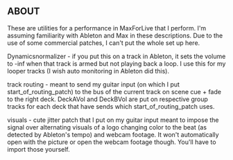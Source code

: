 ## ABOUT

These are utilities for a performance in MaxForLive that I perform. I'm assuming familiarity with Ableton and Max in these descriptions. Due to the use of some commercial patches, I can't put the whole set up here.

Dynamicsnormalizer - if you put this on a track in Ableton, it sets the volume to -inf when that track is armed but not playing back a loop. I use this for my looper tracks (I wish auto monitoring in Ableton did this).

track routing - meant to send my guitar input (on which I put start_of_routing_patch) to the bus of the current track on scene cue + fade to the right deck. DeckAVol and DeckBVol are put on respective group tracks for each deck that have sends which start_of_routing_patch uses.

visuals - cute jitter patch that I put on my guitar input meant to impose the signal over alternating visuals of a logo changing color to the beat (as detected by Ableton's tempo) and webcam footage. It won't automatically open with the picture or open the webcam footage though. You'll have to import those yourself.

